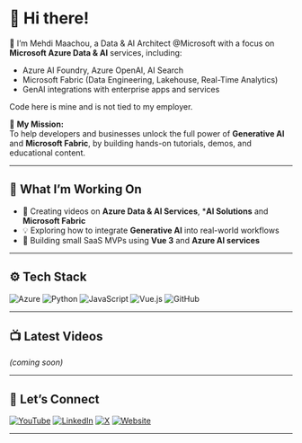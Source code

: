 # 👋 Hi there!

🚀 I’m Mehdi Maachou, a Data & AI Architect @Microsoft with a focus on **Microsoft Azure Data & AI** services, including:
- Azure AI Foundry, Azure OpenAI, AI Search
- Microsoft Fabric (Data Engineering, Lakehouse, Real-Time Analytics)
- GenAI integrations with enterprise apps and services

Code here is mine and is not tied to my employer.

🎯 **My Mission:**  
To help developers and businesses unlock the full power of **Generative AI** and **Microsoft Fabric**, by building hands-on tutorials, demos, and educational content.

---

## 🧠 What I’m Working On
- 🎥 Creating videos on **Azure Data & AI Services**, ***AI Solutions** and **Microsoft Fabric** 
- 💡 Exploring how to integrate **Generative AI** into real-world workflows
- 🧪 Building small SaaS MVPs using **Vue 3** and **Azure AI services**

---

## ⚙️ Tech Stack
![Azure](https://img.shields.io/badge/Azure-0078D4?logo=azure&logoColor=white)
![Python](https://img.shields.io/badge/Python-3776AB?logo=python&logoColor=white)
![JavaScript](https://img.shields.io/badge/JavaScript-F7DF1E?logo=javascript&logoColor=black)
![Vue.js](https://img.shields.io/badge/Vue.js-35495E?logo=vue.js&logoColor=4FC08D)
![GitHub](https://img.shields.io/badge/GitHub-181717?logo=github&logoColor=white)

---

## 📺 Latest Videos
*(coming soon)*

---

## 🔗 Let’s Connect
[![YouTube](https://img.shields.io/badge/YouTube-%23FF0000.svg?&style=for-the-badge&logo=youtube&logoColor=white)](https://youtube.com/@MehdiMaachou)
[![LinkedIn](https://img.shields.io/badge/LinkedIn-%230077B5.svg?&style=for-the-badge&logo=linkedin&logoColor=white)](https://linkedin.com/in/mehdimaachou)
[![X](https://img.shields.io/badge/X-%23000000.svg?&style=for-the-badge&logo=x&logoColor=white)](https://x.com/mehdimaachou12)
[![Website](https://img.shields.io/badge/Website-000000?style=for-the-badge&logo=About.me&logoColor=white)](https://mehdimaachou.com/)

---

